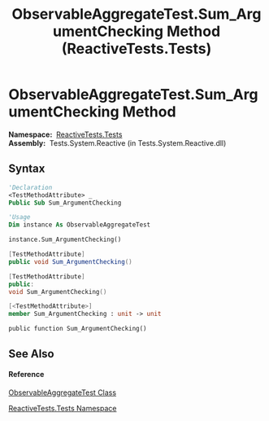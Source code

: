 ﻿---
title: ObservableAggregateTest.Sum_ArgumentChecking Method  (ReactiveTests.Tests)
TOCTitle: Sum_ArgumentChecking Method
ms:assetid: M:ReactiveTests.Tests.ObservableAggregateTest.Sum_ArgumentChecking
ms:mtpsurl: https://msdn.microsoft.com/en-us/library/reactivetests.tests.observableaggregatetest.sum_argumentchecking(v=VS.103)
ms:contentKeyID: 36620712
ms.date: 06/28/2011
mtps_version: v=VS.103
f1_keywords:
- ReactiveTests.Tests.ObservableAggregateTest.Sum_ArgumentChecking
dev_langs:
- CSharp
- JScript
- VB
- FSharp
- c++
---

# ObservableAggregateTest.Sum\_ArgumentChecking Method

**Namespace:**  [ReactiveTests.Tests](hh289046\(v=vs.103\).md)  
**Assembly:**  Tests.System.Reactive (in Tests.System.Reactive.dll)

## Syntax

``` vb
'Declaration
<TestMethodAttribute> _
Public Sub Sum_ArgumentChecking
```

``` vb
'Usage
Dim instance As ObservableAggregateTest

instance.Sum_ArgumentChecking()
```

``` csharp
[TestMethodAttribute]
public void Sum_ArgumentChecking()
```

``` c++
[TestMethodAttribute]
public:
void Sum_ArgumentChecking()
```

``` fsharp
[<TestMethodAttribute>]
member Sum_ArgumentChecking : unit -> unit 
```

``` jscript
public function Sum_ArgumentChecking()
```

## See Also

#### Reference

[ObservableAggregateTest Class](hh314823\(v=vs.103\).md)

[ReactiveTests.Tests Namespace](hh289046\(v=vs.103\).md)

